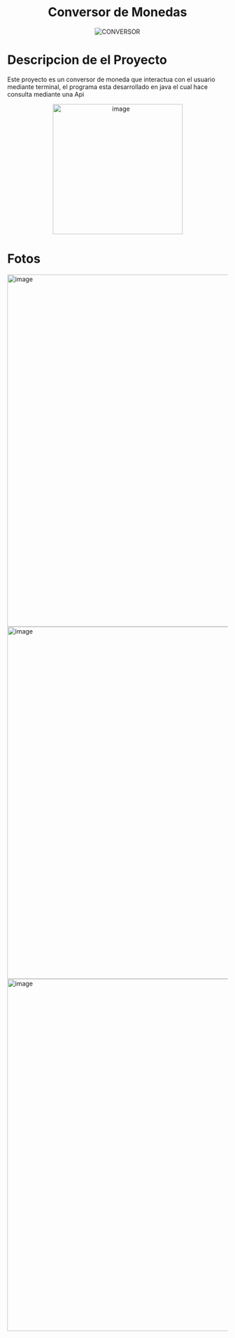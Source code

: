 <h1 align="center"> Conversor de Monedas </h1>


<p align="center">
  <img src="https://github.com/titan54321/Conversor-Moneda/assets/66567588/cc70188d-e2bd-441b-ae15-c5e7108c5602" alt="CONVERSOR">
</p>

<h1> Descripcion de el Proyecto </h1>
<p>
   Este proyecto es un conversor de moneda que interactua con el usuario mediante terminal, el programa esta desarrollado en java el cual hace consulta mediante una Api
</p>
<p align="center">
    <img width="297" alt="image" src="https://github.com/titan54321/Conversor-Moneda/assets/66567588/41765787-ec80-4f9f-86df-a58c964bd0b0">

</p>


# Fotos
<img width="804" alt="image" src="https://github.com/titan54321/Conversor-Moneda/assets/66567588/19f6e3da-0b29-4e0c-9199-150d52b59a80">
<img width="804" alt="image" src="https://github.com/titan54321/Conversor-Moneda/assets/66567588/f6366e5c-5a28-4a0e-bc96-f337c21f8d6b">
<img width="804" alt="image" src="https://github.com/titan54321/Conversor-Moneda/assets/66567588/6e3cdda8-3b21-433d-8573-26e993be3297">




